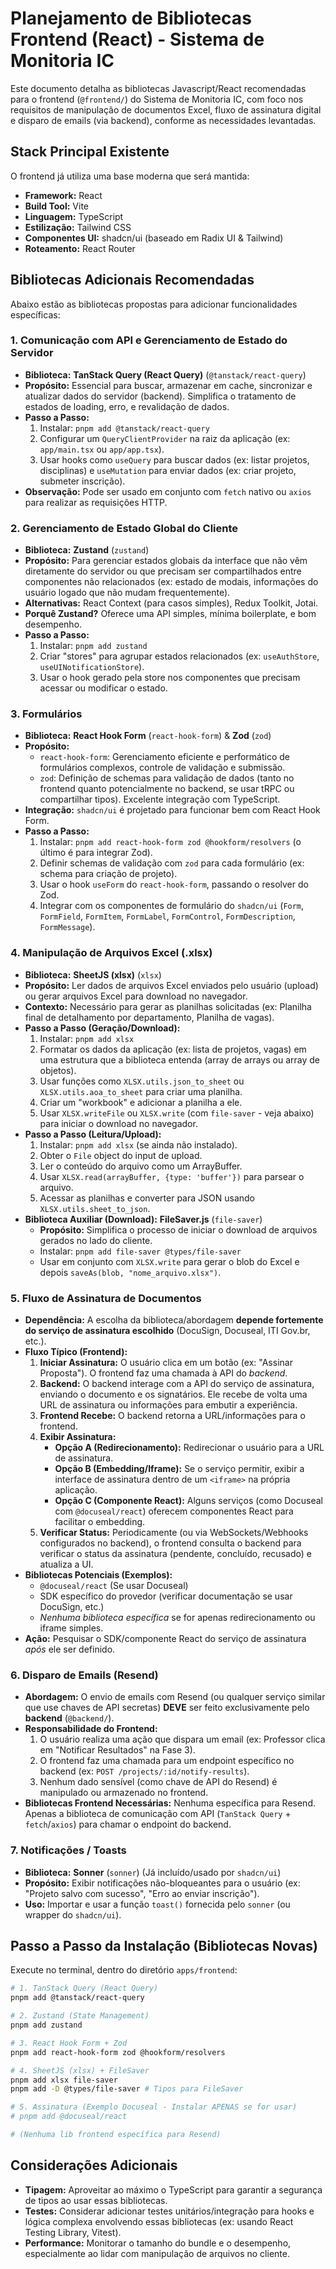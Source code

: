 # Planejamento de Bibliotecas Frontend (React) - Sistema de Monitoria IC

Este documento detalha as bibliotecas Javascript/React recomendadas para o frontend (`@frontend/`) do Sistema de Monitoria IC, com foco nos requisitos de manipulação de documentos Excel, fluxo de assinatura digital e disparo de emails (via backend), conforme as necessidades levantadas.

## Stack Principal Existente

O frontend já utiliza uma base moderna que será mantida:

*   **Framework:** React
*   **Build Tool:** Vite
*   **Linguagem:** TypeScript
*   **Estilização:** Tailwind CSS
*   **Componentes UI:** shadcn/ui (baseado em Radix UI & Tailwind)
*   **Roteamento:** React Router

## Bibliotecas Adicionais Recomendadas

Abaixo estão as bibliotecas propostas para adicionar funcionalidades específicas:

### 1. Comunicação com API e Gerenciamento de Estado do Servidor

*   **Biblioteca:** **TanStack Query (React Query)** (`@tanstack/react-query`)
*   **Propósito:** Essencial para buscar, armazenar em cache, sincronizar e atualizar dados do servidor (backend). Simplifica o tratamento de estados de loading, erro, e revalidação de dados.
*   **Passo a Passo:**
    1.  Instalar: `pnpm add @tanstack/react-query`
    2.  Configurar um `QueryClientProvider` na raiz da aplicação (ex: `app/main.tsx` ou `app/app.tsx`).
    3.  Usar hooks como `useQuery` para buscar dados (ex: listar projetos, disciplinas) e `useMutation` para enviar dados (ex: criar projeto, submeter inscrição).
*   **Observação:** Pode ser usado em conjunto com `fetch` nativo ou `axios` para realizar as requisições HTTP.

### 2. Gerenciamento de Estado Global do Cliente

*   **Biblioteca:** **Zustand** (`zustand`)
*   **Propósito:** Para gerenciar estados globais da interface que não vêm diretamente do servidor ou que precisam ser compartilhados entre componentes não relacionados (ex: estado de modais, informações do usuário logado que não mudam frequentemente).
*   **Alternativas:** React Context (para casos simples), Redux Toolkit, Jotai.
*   **Porquê Zustand?** Oferece uma API simples, mínima boilerplate, e bom desempenho.
*   **Passo a Passo:**
    1.  Instalar: `pnpm add zustand`
    2.  Criar "stores" para agrupar estados relacionados (ex: `useAuthStore`, `useUINotificationStore`).
    3.  Usar o hook gerado pela store nos componentes que precisam acessar ou modificar o estado.

### 3. Formulários

*   **Biblioteca:** **React Hook Form** (`react-hook-form`) & **Zod** (`zod`)
*   **Propósito:**
    *   `react-hook-form`: Gerenciamento eficiente e performático de formulários complexos, controle de validação e submissão.
    *   `zod`: Definição de schemas para validação de dados (tanto no frontend quanto potencialmente no backend, se usar tRPC ou compartilhar tipos). Excelente integração com TypeScript.
*   **Integração:** `shadcn/ui` é projetado para funcionar bem com React Hook Form.
*   **Passo a Passo:**
    1.  Instalar: `pnpm add react-hook-form zod @hookform/resolvers` (o último é para integrar Zod).
    2.  Definir schemas de validação com `zod` para cada formulário (ex: schema para criação de projeto).
    3.  Usar o hook `useForm` do `react-hook-form`, passando o resolver do Zod.
    4.  Integrar com os componentes de formulário do `shadcn/ui` (`Form`, `FormField`, `FormItem`, `FormLabel`, `FormControl`, `FormDescription`, `FormMessage`).

### 4. Manipulação de Arquivos Excel (.xlsx)

*   **Biblioteca:** **SheetJS (xlsx)** (`xlsx`)
*   **Propósito:** Ler dados de arquivos Excel enviados pelo usuário (upload) ou gerar arquivos Excel para download no navegador.
*   **Contexto:** Necessário para gerar as planilhas solicitadas (ex: Planilha final de detalhamento por departamento, Planilha de vagas).
*   **Passo a Passo (Geração/Download):**
    1.  Instalar: `pnpm add xlsx`
    2.  Formatar os dados da aplicação (ex: lista de projetos, vagas) em uma estrutura que a biblioteca entenda (array de arrays ou array de objetos).
    3.  Usar funções como `XLSX.utils.json_to_sheet` ou `XLSX.utils.aoa_to_sheet` para criar uma planilha.
    4.  Criar um "workbook" e adicionar a planilha a ele.
    5.  Usar `XLSX.writeFile` ou `XLSX.write` (com `file-saver` - veja abaixo) para iniciar o download no navegador.
*   **Passo a Passo (Leitura/Upload):**
    1.  Instalar: `pnpm add xlsx` (se ainda não instalado).
    2.  Obter o `File` object do input de upload.
    3.  Ler o conteúdo do arquivo como um ArrayBuffer.
    4.  Usar `XLSX.read(arrayBuffer, {type: 'buffer'})` para parsear o arquivo.
    5.  Acessar as planilhas e converter para JSON usando `XLSX.utils.sheet_to_json`.
*   **Biblioteca Auxiliar (Download):** **FileSaver.js** (`file-saver`)
    *   **Propósito:** Simplifica o processo de iniciar o download de arquivos gerados no lado do cliente.
    *   Instalar: `pnpm add file-saver @types/file-saver`
    *   Usar em conjunto com `XLSX.write` para gerar o blob do Excel e depois `saveAs(blob, "nome_arquivo.xlsx")`.

### 5. Fluxo de Assinatura de Documentos

*   **Dependência:** A escolha da biblioteca/abordagem **depende fortemente do serviço de assinatura escolhido** (DocuSign, Docuseal, ITI Gov.br, etc.).
*   **Fluxo Típico (Frontend):**
    1.  **Iniciar Assinatura:** O usuário clica em um botão (ex: "Assinar Proposta"). O frontend faz uma chamada à API do *backend*.
    2.  **Backend:** O backend interage com a API do serviço de assinatura, enviando o documento e os signatários. Ele recebe de volta uma URL de assinatura ou informações para embutir a experiência.
    3.  **Frontend Recebe:** O backend retorna a URL/informações para o frontend.
    4.  **Exibir Assinatura:**
        *   **Opção A (Redirecionamento):** Redirecionar o usuário para a URL de assinatura.
        *   **Opção B (Embedding/Iframe):** Se o serviço permitir, exibir a interface de assinatura dentro de um `<iframe>` na própria aplicação.
        *   **Opção C (Componente React):** Alguns serviços (como Docuseal com `@docuseal/react`) oferecem componentes React para facilitar o embedding.
    5.  **Verificar Status:** Periodicamente (ou via WebSockets/Webhooks configurados no backend), o frontend consulta o backend para verificar o status da assinatura (pendente, concluído, recusado) e atualiza a UI.
*   **Bibliotecas Potenciais (Exemplos):**
    *   `@docuseal/react` (Se usar Docuseal)
    *   SDK específico do provedor (verificar documentação se usar DocuSign, etc.)
    *   *Nenhuma biblioteca específica* se for apenas redirecionamento ou iframe simples.
*   **Ação:** Pesquisar o SDK/componente React do serviço de assinatura *após* ele ser definido.

### 6. Disparo de Emails (Resend)

*   **Abordagem:** O envio de emails com Resend (ou qualquer serviço similar que use chaves de API secretas) **DEVE** ser feito exclusivamente pelo **backend** (`@backend/`).
*   **Responsabilidade do Frontend:**
    1.  O usuário realiza uma ação que dispara um email (ex: Professor clica em "Notificar Resultados" na Fase 3).
    2.  O frontend faz uma chamada para um endpoint específico no backend (ex: `POST /projects/:id/notify-results`).
    3.  Nenhum dado sensível (como chave de API do Resend) é manipulado ou armazenado no frontend.
*   **Bibliotecas Frontend Necessárias:** Nenhuma específica para Resend. Apenas a biblioteca de comunicação com API (`TanStack Query` + `fetch`/`axios`) para chamar o endpoint do backend.

### 7. Notificações / Toasts

*   **Biblioteca:** **Sonner** (`sonner`) (Já incluído/usado por `shadcn/ui`)
*   **Propósito:** Exibir notificações não-bloqueantes para o usuário (ex: "Projeto salvo com sucesso", "Erro ao enviar inscrição").
*   **Uso:** Importar e usar a função `toast()` fornecida pelo `sonner` (ou wrapper do `shadcn/ui`).

## Passo a Passo da Instalação (Bibliotecas Novas)

Execute no terminal, dentro do diretório `apps/frontend`:

```bash
# 1. TanStack Query (React Query)
pnpm add @tanstack/react-query

# 2. Zustand (State Management)
pnpm add zustand

# 3. React Hook Form + Zod
pnpm add react-hook-form zod @hookform/resolvers

# 4. SheetJS (xlsx) + FileSaver
pnpm add xlsx file-saver
pnpm add -D @types/file-saver # Tipos para FileSaver

# 5. Assinatura (Exemplo Docuseal - Instalar APENAS se for usar)
# pnpm add @docuseal/react

# (Nenhuma lib frontend específica para Resend)
```

## Considerações Adicionais

*   **Tipagem:** Aproveitar ao máximo o TypeScript para garantir a segurança de tipos ao usar essas bibliotecas.
*   **Testes:** Considerar adicionar testes unitários/integração para hooks e lógica complexa envolvendo essas bibliotecas (ex: usando React Testing Library, Vitest).
*   **Performance:** Monitorar o tamanho do bundle e o desempenho, especialmente ao lidar com manipulação de arquivos no cliente. 
